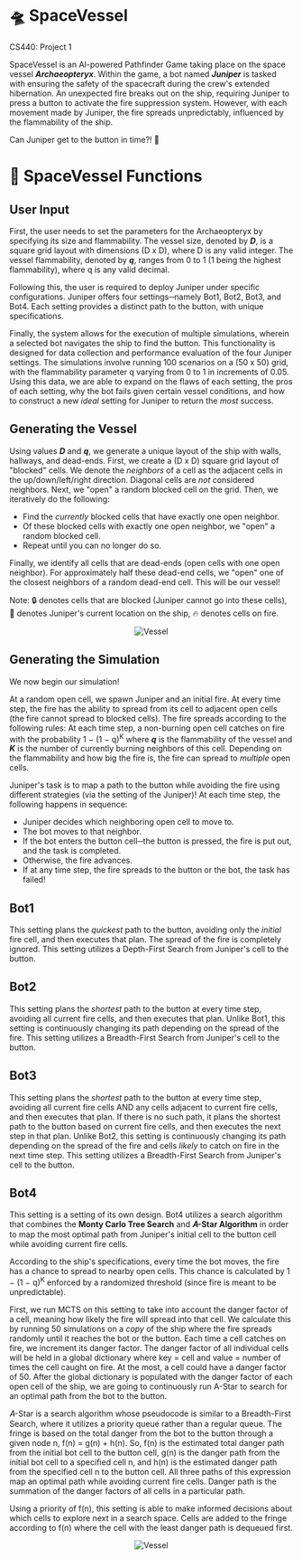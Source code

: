 # 🛸 SpaceVessel
CS440: Project 1

SpaceVessel is an AI-powered Pathfinder Game taking place on the space vessel **_Archaeopteryx_**. Within the game, a bot named **_Juniper_** is tasked with ensuring the safety of the spacecraft during the crew's extended hibernation. An unexpected fire breaks out on the ship, requiring Juniper to press a button to activate the fire suppression system. However, with each movement made by Juniper, the fire spreads unpredictably, influenced by the flammability of the ship.

Can Juniper get to the button in time?! :robot:

# :space_invader: SpaceVessel Functions

## User Input

First, the user needs to set the parameters for the Archaeopteryx by specifying its size and flammability. The vessel size, denoted by **_D_**, is a square grid layout with dimensions (D x D), where D is any valid integer. The vessel flammability, denoted by **_q_**, ranges from 0 to 1 (1 being the highest flammability), where q is any valid decimal.

Following this, the user is required to deploy Juniper under specific configurations. Juniper offers four settings─namely Bot1, Bot2, Bot3, and Bot4. Each setting provides a distinct path to the button, with unique specifications.

Finally, the system allows for the execution of multiple simulations, wherein a selected bot navigates the ship to find the button. This functionality is designed for data collection and performance evaluation of the four Juniper settings. The simulations involve running 100 scenarios on a (50 x 50) grid, with the flammability parameter q varying from 0 to 1 in increments of 0.05. Using this data, we are able to expand on the flaws of each setting, the pros of each setting, why the bot fails given certain vessel conditions, and how to construct a new _ideal_ setting for Juniper to return the _most_ success.

## Generating the Vessel

Using values **_D_** and **_q_**, we generate a unique layout of the ship with walls, hallways, and dead-ends. First, we create a (D x D) square grid layout of "blocked" cells. We denote the _neighbors_ of a cell as the adjacent cells in the up/down/left/right direction. Diagonal cells are _not_ considered neighbors. Next, we "open" a random blocked cell on the grid. Then, we iteratively do the following:
* Find the _currently_ blocked cells that have exactly one open neighbor.
* Of these blocked cells with exactly one open neighbor, we "open" a random blocked cell.
* Repeat until you can no longer do so.

Finally, we identify all cells that are dead-ends (open cells with one open neighbor). For approximately half these dead-end cells, we "open" one of the closest neighbors of a random dead-end cell. This will be our vessel!

Note: 🔒 denotes cells that are blocked (Juniper cannot go into these cells), 🤖 denotes Juniper's current location on the ship, 🔥 denotes cells on fire.
<p align="center">
<img src="https://github.com/jasmeanfernando/SpaceVessel/assets/98361155/19db96a6-551d-4e90-be83-23ec127c6bba" alt="Vessel" title="Vessel">
</p>

## Generating the Simulation

We now begin our simulation!

At a random open cell, we spawn Juniper and an initial fire. At every time step, the fire has the ability to spread from its cell to adjacent open cells (the fire cannot spread to blocked cells). The fire spreads according to the following rules: At each time step, a non-burning open cell catches on fire with the probability 1 − (1 − q)<sup>K</sup> where **_q_** is the flammability of the vessel and **_K_** is the number of currently burning neighbors of this cell. Depending on the flammability and how big the fire is, the fire can spread to _multiple_ open cells.

Juniper's task is to map a path to the button while avoiding the fire using different strategies (via the setting of the Juniper)! At each time step, the following happens in sequence:
* Juniper decides which neighboring open cell to move to.
* The bot moves to that neighbor.
* If the bot enters the button cell─the button is pressed, the fire is put out, and the task is completed.
* Otherwise, the fire advances.
* If at any time step, the fire spreads to the button or the bot, the task has failed!

## Bot1

This setting plans the _quickest_ path to the button, avoiding only the _initial_ fire cell, and then executes that plan. The spread of the fire is completely ignored. This setting utilizes a Depth-First Search from Juniper's cell to the button.

## Bot2

This setting plans the _shortest_ path to the button at every time step, avoiding all current fire cells, and then executes that plan. Unlike Bot1, this setting is continuously changing its path depending on the spread of the fire. This setting utilizes a Breadth-First Search from Juniper's cell to the button.

## Bot3

This setting plans the _shortest_ path to the button at every time step, avoiding all current fire cells AND any cells adjacent to current fire cells, and then executes that plan. If there is no such path, it plans the shortest path to the button based on current fire cells, and then executes the next step in that plan. Unlike Bot2, this setting is continuously changing its path depending on the spread of the fire and cells _likely_ to catch on fire in the next time step. This setting utilizes a Breadth-First Search from Juniper's cell to the button.

## Bot4

This setting is a setting of its own design. Bot4 utilizes a search algorithm that combines the **Monty Carlo Tree Search** and **𝐴-Star Algorithm** in order to map the most optimal path from Juniper's initial cell to the button cell while avoiding current fire cells.

According to the ship's specifications, every time the bot moves, the fire has a chance to spread to nearby open cells. This chance is calculated by 1 − (1 − q)<sup>K</sup> enforced by a randomized threshold (since fire is meant to be unpredictable).

First, we run MCTS on this setting to take into account the danger factor of a cell, meaning how likely the fire will spread into that cell. We calculate this by running 50 simulations on a _copy_ of the ship where the fire spreads randomly until it reaches the bot or the button. Each time a cell catches on fire, we increment its danger factor. The danger factor of all individual cells will be held in a global dictionary where key = cell and value = number of times the cell caught on fire. At the most, a cell could have a danger factor of 50. After the global dictionary is populated with the danger factor of each open cell of the ship, we are going to continuously run A-Star to search for an optimal path from the bot to the button.

𝐴-Star is a search algorithm whose pseudocode is similar to a Breadth-First Search, where it utilizes a priority queue rather than a regular queue. The fringe is based on the total danger from the bot to the button through a given node n, f(n) = g(n) + h(n). So, f(n) is the estimated total danger path from the initial bot cell to the button cell, g(n) is the danger path from the initial bot cell to a specified cell n, and h(n) is the estimated danger path from the specified cell n to the button cell. All three paths of this expression map an optimal path while avoiding current fire cells. Danger path is the summation of the danger factors of all cells in a particular path.

Using a priority of f(n), this setting is able to make informed decisions about which cells to explore next in a search space. Cells are added to the fringe according to f(n) where the cell with the least danger path is dequeued first.

<p align="center">
<img src="https://github.com/jasmeanfernando/SpaceVessel/assets/98361155/840282f2-4a38-4ade-bfb3-88e68cda170e" alt="Vessel" title="Vessel">
</p>

